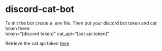 # discord-cat-bot
To init the bot create a .env file. Then put your discord bot token and cat token there:  
token="[discord token]"
cat_api="[cat api token]"

Retrieve the cat api token [here](https://thecatapi.com)
